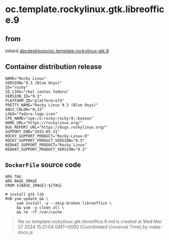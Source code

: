 # oc.template.rockylinux.gtk.libreoffice.9
## from
 inherit [abcdesktopio/oc.template.rockylinux.gtk.9](../oc.template.rockylinux.gtk.9)
## Container distribution release


``` 
NAME="Rocky Linux"
VERSION="9.3 (Blue Onyx)"
ID="rocky"
ID_LIKE="rhel centos fedora"
VERSION_ID="9.3"
PLATFORM_ID="platform:el9"
PRETTY_NAME="Rocky Linux 9.3 (Blue Onyx)"
ANSI_COLOR="0;32"
LOGO="fedora-logo-icon"
CPE_NAME="cpe:/o:rocky:rocky:9::baseos"
HOME_URL="https://rockylinux.org/"
BUG_REPORT_URL="https://bugs.rockylinux.org/"
SUPPORT_END="2032-05-31"
ROCKY_SUPPORT_PRODUCT="Rocky-Linux-9"
ROCKY_SUPPORT_PRODUCT_VERSION="9.3"
REDHAT_SUPPORT_PRODUCT="Rocky Linux"
REDHAT_SUPPORT_PRODUCT_VERSION="9.3"

```



## `DockerFile` source code

``` 
ARG TAG
ARG BASE_IMAGE
FROM ${BASE_IMAGE}:${TAG} 

# install gtk lib
RUN yum update && \
     yum install -y --skip-broken libreoffice \
     && yum -y clean all \
     && rm -rf /var/cache

```



> file oc.template.rockylinux.gtk.libreoffice.9.md is created at Wed Mar 27 2024 15:21:04 GMT+0000 (Coordinated Universal Time) by make-docs.js
